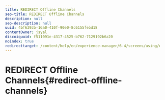 ```yaml
---
title: REDIRECT Offline Channels
seo-title: REDIRECT Offline Channels
description: null
seo-description: null
uuid: 4bf6393b-16a0-410f-90e0-8c6155febd18
contentOwner: jsyal
discoiquuid: f511091e-4317-4525-b762-7129192b6a20
noindex: true
redirecttarget: /content/help/en/experience-manager/6-4/screens/using/offline-channels
---
```


# REDIRECT Offline Channels{#redirect-offline-channels}

